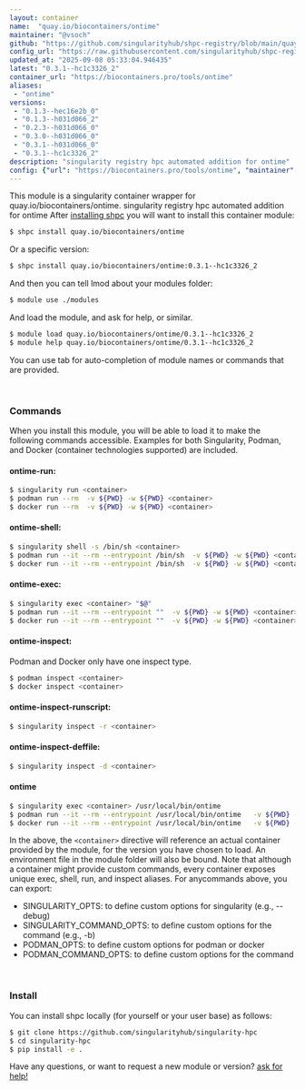 ```yaml
---
layout: container
name:  "quay.io/biocontainers/ontime"
maintainer: "@vsoch"
github: "https://github.com/singularityhub/shpc-registry/blob/main/quay.io/biocontainers/ontime/container.yaml"
config_url: "https://raw.githubusercontent.com/singularityhub/shpc-registry/main/quay.io/biocontainers/ontime/container.yaml"
updated_at: "2025-09-08 05:33:04.946435"
latest: "0.3.1--hc1c3326_2"
container_url: "https://biocontainers.pro/tools/ontime"
aliases:
 - "ontime"
versions:
 - "0.1.3--hec16e2b_0"
 - "0.1.3--h031d066_2"
 - "0.2.3--h031d066_0"
 - "0.3.0--h031d066_0"
 - "0.3.1--h031d066_0"
 - "0.3.1--hc1c3326_2"
description: "singularity registry hpc automated addition for ontime"
config: {"url": "https://biocontainers.pro/tools/ontime", "maintainer": "@vsoch", "description": "singularity registry hpc automated addition for ontime", "latest": {"0.3.1--hc1c3326_2": "sha256:732118004b916c7d1be01e53cc270829174ceb449332f1255e4e085f49cc8766"}, "tags": {"0.1.3--hec16e2b_0": "sha256:7b24635eae78943080e36ac55dd3966b72cb8ba4f3183be7139def4e5119ca69", "0.1.3--h031d066_2": "sha256:cb9d2cdeb2b39ed5870ef511fc68d4c526753aaa5a46da9799ac2dcc6dc45d81", "0.2.3--h031d066_0": "sha256:7b53043a8251dff485e576d6fbd8718769c79225c6b5960f8cac7e59350543a2", "0.3.0--h031d066_0": "sha256:61a62bcf14cc3e9597ff539ac9f36f08325c94362ffaf0a4678933eb25970942", "0.3.1--h031d066_0": "sha256:c3fb8dd7a4e848e0f99b5e2847776c808d76965d8b287ff1b0ff80cb4d67551f", "0.3.1--hc1c3326_2": "sha256:732118004b916c7d1be01e53cc270829174ceb449332f1255e4e085f49cc8766"}, "docker": "quay.io/biocontainers/ontime", "aliases": {"ontime": "/usr/local/bin/ontime"}}
---
```


This module is a singularity container wrapper for quay.io/biocontainers/ontime.
singularity registry hpc automated addition for ontime
After [installing shpc](#install) you will want to install this container module:


```bash
$ shpc install quay.io/biocontainers/ontime
```

Or a specific version:

```bash
$ shpc install quay.io/biocontainers/ontime:0.3.1--hc1c3326_2
```

And then you can tell lmod about your modules folder:

```bash
$ module use ./modules
```

And load the module, and ask for help, or similar.

```bash
$ module load quay.io/biocontainers/ontime/0.3.1--hc1c3326_2
$ module help quay.io/biocontainers/ontime/0.3.1--hc1c3326_2
```

You can use tab for auto-completion of module names or commands that are provided.

<br>

### Commands

When you install this module, you will be able to load it to make the following commands accessible.
Examples for both Singularity, Podman, and Docker (container technologies supported) are included.

#### ontime-run:

```bash
$ singularity run <container>
$ podman run --rm  -v ${PWD} -w ${PWD} <container>
$ docker run --rm  -v ${PWD} -w ${PWD} <container>
```

#### ontime-shell:

```bash
$ singularity shell -s /bin/sh <container>
$ podman run --it --rm --entrypoint /bin/sh  -v ${PWD} -w ${PWD} <container>
$ docker run --it --rm --entrypoint /bin/sh  -v ${PWD} -w ${PWD} <container>
```

#### ontime-exec:

```bash
$ singularity exec <container> "$@"
$ podman run --it --rm --entrypoint ""  -v ${PWD} -w ${PWD} <container> "$@"
$ docker run --it --rm --entrypoint ""  -v ${PWD} -w ${PWD} <container> "$@"
```

#### ontime-inspect:

Podman and Docker only have one inspect type.

```bash
$ podman inspect <container>
$ docker inspect <container>
```

#### ontime-inspect-runscript:

```bash
$ singularity inspect -r <container>
```

#### ontime-inspect-deffile:

```bash
$ singularity inspect -d <container>
```


#### ontime

```bash
$ singularity exec <container> /usr/local/bin/ontime
$ podman run --it --rm --entrypoint /usr/local/bin/ontime   -v ${PWD} -w ${PWD} <container> -c " $@"
$ docker run --it --rm --entrypoint /usr/local/bin/ontime   -v ${PWD} -w ${PWD} <container> -c " $@"
```



In the above, the `<container>` directive will reference an actual container provided
by the module, for the version you have chosen to load. An environment file in the
module folder will also be bound. Note that although a container
might provide custom commands, every container exposes unique exec, shell, run, and
inspect aliases. For anycommands above, you can export:

 - SINGULARITY_OPTS: to define custom options for singularity (e.g., --debug)
 - SINGULARITY_COMMAND_OPTS: to define custom options for the command (e.g., -b)
 - PODMAN_OPTS: to define custom options for podman or docker
 - PODMAN_COMMAND_OPTS: to define custom options for the command

<br>

### Install

You can install shpc locally (for yourself or your user base) as follows:

```bash
$ git clone https://github.com/singularityhub/singularity-hpc
$ cd singularity-hpc
$ pip install -e .
```

Have any questions, or want to request a new module or version? [ask for help!](https://github.com/singularityhub/singularity-hpc/issues)
